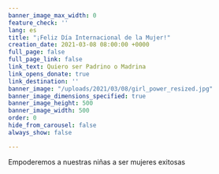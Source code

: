```yaml
---
banner_image_max_width: 0
feature_check: ''
lang: es
title: "¡Feliz Día Internacional de la Mujer!"
creation_date: 2021-03-08 08:00:00 +0000
full_page: false
full_page_link: false
link_text: Quiero ser Padrino o Madrina
link_opens_donate: true
link_destination: ''
banner_image: "/uploads/2021/03/08/girl_power_resized.jpg"
banner_image_dimensions_specified: true
banner_image_height: 500
banner_image_width: 500
order: 0
hide_from_carousel: false
always_show: false

---
```

Empoderemos a nuestras niñas a ser mujeres exitosas
